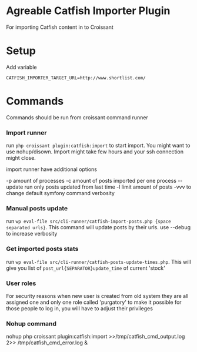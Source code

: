 Agreable Catfish Importer Plugin
===============

For importing Catfish content in to Croissant

# Setup

Add variable
```
CATFISH_IMPORTER_TARGET_URL=http://www.shortlist.com/
```

# Commands

Commands should be run from croissant command runner 

### Import runner

run `php croissant plugin:catfish:import` to start import. You might want to use nohup/disown. Import might take few hours and your ssh connection might close. 

import runner have additional options

-p amount of processes 
-c amount of posts imported per one process
--update run only posts updated from last time
-l limit amount of posts
-vvv to change default symfony command verbosity

### Manual posts update

run `wp eval-file src/cli-runner/catfish-import-posts.php {space separated urls}`. This command will update posts by their urls. use --debug to increase verbosity

### Get imported posts stats

run `wp eval-file src/cli-runner/catfish-posts-update-times.php`. This will give you list of `post_url{SEPARATOR}update_time` of current 'stock'


### User roles

For security reasons when new user is created from old system they are all assigned one and only one role called 'purgatory' to make it possible for those people to log in, you will have to adjust their privileges

### Nohup command

nohup php croissant plugin:catfish:import >>/tmp/catfish_cmd_output.log 2>> /tmp/catfish_cmd_error.log &

